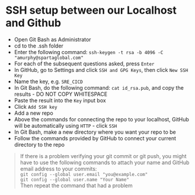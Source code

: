 # SSH setup between our Localhost and Github
- Open Git Bash as Administrator
- cd to the .ssh folder
- Enter the following command: `ssh-keygen -t rsa -b 4096 -C "amurphy@spartaglobal.com"`
- For each of the subsequent questions asked, press `Enter`
- In GitHub, go to Settings and click `SSH and GPG Keys`, then click `New SSH Key`
- Name the key, e.g. `SRE_CICD`
- In Git Bash, do the following command: `cat id_rsa.pub`, and copy the results - DO NOT COPY WHITESPACE
- Paste the result into the `Key` input box
- Click `Add SSH key`
- Add a new repo
- Above the commands for connecting the repo to your localhost, GitHub will be automatically using `HTTP` - click `SSH`
- In Git Bash, make a new directory where you want your repo to be
- Follow the commands provided by GitHub to connect your current directory to the repo
> If there is a problem verifying your git commit or git push, you might have to use the following commands to attach your name and GitHub email address to your commits:  
> `git config --global user.email "you@example.com"`  
> `git config --global user.name "Your Name"`  
> Then repeat the command that had a problem
